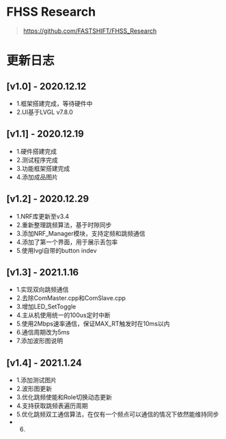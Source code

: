# FHSS Research
> https://github.com/FASTSHIFT/FHSS_Research

# 更新日志
## [v1.0] - 2020.12.12
* 1.框架搭建完成，等待硬件中
* 2.UI基于LVGL v7.8.0

## [v1.1] - 2020.12.19
* 1.硬件搭建完成
* 2.测试程序完成
* 3.功能框架搭建完成
* 4.添加成品图片

## [v1.2] - 2020.12.29
* 1.NRF库更新至v3.4
* 2.重新整理跳频算法，基于时隙同步
* 3.添加NRF_Manager模块，支持定频和跳频通信
* 4.添加了第一个界面，用于展示丢包率
* 5.使用lvgl自带的button indev

## [v1.3] - 2021.1.16
* 1.实现双向跳频通信
* 2.去除ComMaster.cpp和ComSlave.cpp
* 3.增加LED_SetToggle
* 4.主从机使用统一的100us定时中断
* 5.使用2Mbps速率通信，保证MAX_RT触发时在10ms以内
* 6.通信周期改为5ms
* 7.添加波形图说明

## [v1.4] - 2021.1.24
* 1.添加测试图片
* 2.波形图更新
* 3.优化跳频使能和Role切换动态更新
* 4.支持获取跳频表遍历周期
* 5.优化跳频双工通信算法，在仅有一个频点可以通信的情况下依然能维持同步
* 6.

